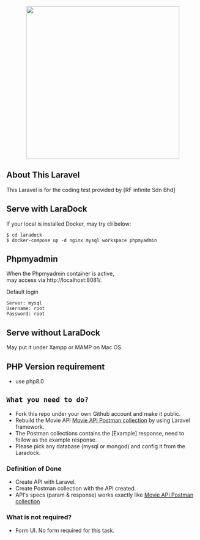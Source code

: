 <p align="center"><a href="https://laravel.com" target="_blank"><img src="https://raw.githubusercontent.com/laravel/art/master/logo-lockup/5%20SVG/2%20CMYK/1%20Full%20Color/laravel-logolockup-cmyk-red.svg" width="400"></a></p>

## About This Laravel

This Laravel is for the coding test provided by [RF infinite Sdn Bhd]


## Serve with LaraDock

If your local is installed Docker, may try cli below:

```
$ cd laradock
$ docker-compose up -d nginx mysql workspace phpmyadmin
```

## Phpmyadmin 

When the Phpmyadmin container is active,   
may access via http://localhost:8081/.   

Default login

```
Server: mysql
Username: root
Password: root
```


## Serve without LaraDock

May put it under Xampp or MAMP on Mac OS. 


## PHP Version requirement

- use php8.0

## `What you need to do?`

- Fork this repo under your own Github account and make it public.
- Rebuild the Movie API [Movie API Postman collection](https://raw.githubusercontent.com/pcari-onboard/laravel-octo/master/Movie%20API.postman_collection.json?token=AB5WC65UEEM3SCHPQ3SYPODBNZZ3A) by using Laravel framework.
- The Postman collections contains the [Example] response, need to follow as the example response. 
- Please pick any database (mysql or mongod) and config it from the Laradock. 

### Definition of Done

- Create API with Laravel. 
- Create Postman collection with the API created. 
- API's specs (param & response) works exactly like [Movie API Postman collection](https://raw.githubusercontent.com/pcari-onboard/laravel-octo/master/Movie%20API.postman_collection.json?token=AB5WC65UEEM3SCHPQ3SYPODBNZZ3A)


### What is not required?

- Form UI. No form required for this task. 

